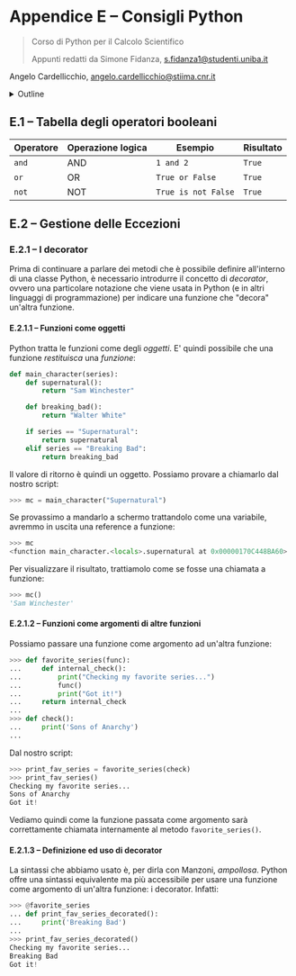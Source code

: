 # Appendice E – Consigli Python

> Corso di Python per il Calcolo Scientifico
>
> Appunti redatti da Simone Fidanza, s.fidanza1@studenti.uniba.it

Angelo Cardellicchio, angelo.cardellicchio@stiima.cnr.it

<details>
<summary>Outline</summary>

<!-- TOC -->

1. [Appendice E – Consigli Python](#appendice-e--consigli-python)
   1. [E.1 – Tabella degli operatori booleani](#e1--tabella-degli-operatori-booleani)
   2. [E.2 – Gestione delle Eccezioni](#e2--gestione-delle-eccezioni)
      1. [E.2.1 – I decorator](#e21--i-decorator)
         1. [E.2.1.1 – Funzioni come oggetti](#e211--funzioni-come-oggetti)
         2. [E.2.1.2 – Funzioni come argomenti di altre funzioni](#e212--funzioni-come-argomenti-di-altre-funzioni)
         3. [E.2.1.3 – Definizione ed uso di decorator](#e213--definizione-ed-uso-di-decorator)

<!-- /TOC -->

</details>

## E.1 – Tabella degli operatori booleani

| Operatore | Operazione logica | Esempio             | Risultato |
| --------- | ----------------- | ------------------- | --------- |
| `and`     | AND               | `1 and 2`           | `True`    |
| `or`      | OR                | `True or False`     | `True`    |
| `not`     | NOT               | `True is not False` | `True`    |

## E.2 – Gestione delle Eccezioni

### E.2.1 – I decorator

Prima di continuare a parlare dei metodi che è possibile definire all'interno
di una classe Python, è necessario introdurre il concetto di _decorator_,
ovvero una particolare notazione che viene usata in Python (e in altri
linguaggi di programmazione) per indicare una funzione che "decora" un'altra
funzione.

#### E.2.1.1 – Funzioni come oggetti

Python tratta le funzioni come degli _oggetti_. E' quindi possibile che una
funzione _restituisca_ una _funzione_:

```py
def main_character(series):
    def supernatural():
        return "Sam Winchester"

    def breaking_bad():
        return "Walter White"

    if series == "Supernatural":
        return supernatural
    elif series == "Breaking Bad":
        return breaking_bad
```

Il valore di ritorno è quindi un oggetto. Possiamo provare a chiamarlo dal
nostro script:

```py
>>> mc = main_character("Supernatural")
```

Se provassimo a mandarlo a schermo trattandolo come una variabile, avremmo in
uscita una reference a funzione:

```py
>>> mc
<function main_character.<locals>.supernatural at 0x00000170C448BA60>
```

Per visualizzare il risultato, trattiamolo come se fosse una chiamata a funzione:

```py
>>> mc()
'Sam Winchester'
```

#### E.2.1.2 – Funzioni come argomenti di altre funzioni

Possiamo passare una funzione come argomento ad un'altra funzione:

```py
>>> def favorite_series(func):
...     def internal_check():
...         print("Checking my favorite series...")
...         func()
...         print("Got it!")
...     return internal_check
...
>>> def check():
...     print('Sons of Anarchy')
...
```

Dal nostro script:

```py
>>> print_fav_series = favorite_series(check)
>>> print_fav_series()
Checking my favorite series...
Sons of Anarchy
Got it!
```

Vediamo quindi come la funzione passata come argomento sarà correttamente
chiamata internamente al metodo `favorite_series()`.

#### E.2.1.3 – Definizione ed uso di decorator

La sintassi che abbiamo usato è, per dirla con Manzoni, _ampollosa_. Python
offre una sintassi equivalente ma più accessibile per usare una funzione come
argomento di un'altra funzione: i decorator. Infatti:

```py
>>> @favorite_series
... def print_fav_series_decorated():
...     print('Breaking Bad')
...
>>> print_fav_series_decorated()
Checking my favorite series...
Breaking Bad
Got it!
```
